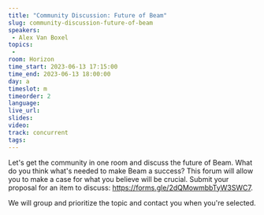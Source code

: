 ```yaml
---
title: "Community Discussion: Future of Beam"
slug: community-discussion-future-of-beam
speakers:
 - Alex Van Boxel
topics:
 - 
room: Horizon
time_start: 2023-06-13 17:15:00
time_end: 2023-06-13 18:00:00
day: a
timeslot: m
timeorder: 2
language: 
live_url: 
slides: 
video: 
track: concurrent
tags:
---
```


Let's get the community in one room and discuss the future of Beam. What do you think what's needed to make Beam a success? This forum will allow you to make a case for what you believe will be crucial. Submit your proposal for an item to discuss: https://forms.gle/2dQMowmbbTyW3SWC7.
 
 
 
 We will group and prioritize the topic and contact you when you're selected.